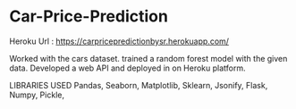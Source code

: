 # Car-Price-Prediction
Heroku Url : https://carpricepredictionbysr.herokuapp.com/

Worked with the cars dataset. trained a random forest model with the given data. 
Developed a web API and deployed in on Heroku platform.

LIBRARIES USED 
Pandas,
Seaborn,
Matplotlib,
Sklearn,
Jsonify, 
Flask,
Numpy,
Pickle,
